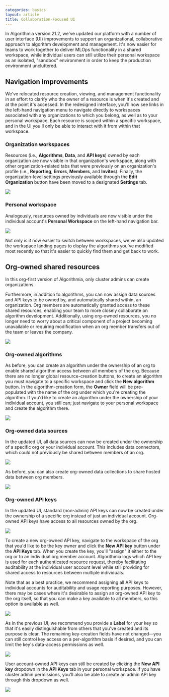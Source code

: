 ```yaml
---
categories: basics
layout: article
title: Collaboration-Focused UI
---
```


<p>In Algorithmia version 21.2, we've updated our platform with a number of user interface (UI) improvements to support an organizational, collaborative approach to algorithm development and management. It's now easier for teams to work together to deliver MLOps functionality in a shared workspace, while individual users can still utilize their personal workspace as an isolated, "sandbox" environment in order to keep the production environment uncluttered.</p>
<h2>Navigation improvements</h2>
<p>We've relocated resource creation, viewing, and management functionality in an effort to clarify who the owner of a resource is when it's created and at the point it's accessed. In the redesigned interface, you'll now see links in the left-hand navigation menu to navigate directly to workspaces associated with any organizations to which you belong, as well as to your personal workspace. Each resource is scoped within a specific workspace, and in the UI you'll only be able to interact with it from within that workspace.</p>
<h3>Organization workspaces</h3>
<p>Resources (i.e., <strong>Algorithms</strong>, <strong>Data</strong>, and <strong>API keys</strong>) owned by each organization are now visible in that organization's workspace, along with other organization-related tabs that were previously on an organization's profile (i.e., <strong style="font-family: inherit; font-size: 1em;">Reporting</strong><span style="font-family: inherit; font-size: 1em;">, </span><strong style="font-family: inherit; font-size: 1em;">Errors</strong><span style="font-family: inherit; font-size: 1em;">, </span><strong style="font-family: inherit; font-size: 1em;">Members</strong><span style="font-family: inherit; font-size: 1em;">, and </span><strong style="font-family: inherit; font-size: 1em;">Invites</strong><span style="font-family: inherit; font-size: 1em;">). Finally, the organization-level settings previously available through the </span><strong style="font-family: inherit; font-size: 1em;">Edit Organization</strong><span style="font-family: inherit; font-size: 1em;"> button have been moved to a designated </span><strong style="font-family: inherit; font-size: 1em;">Settings</strong><span style="font-family: inherit; font-size: 1em;"> tab.</span></p>

![]({{site.url}}/images/post_images/platform/org-first-1628091205305.png)

<h3>Personal workspace</h3>
<p>Analogously, resources owned by individuals are now visible under the individual account's <strong>Personal Workspace</strong> on the left-hand navigation bar.</p>

![]({{site.url}}/images/post_images/platform/org-first-1628091274591.png)

<p>Not only is it now easier to switch between workspaces, we've also updated the workspace landing pages to display the algorithms you've modified most recently so that it's easier to quickly find them and get back to work.</p>
<h2>Org-owned shared resources</h2>
<p>In this org-first version of Algorithmia, only cluster admins can create organizations.</p>
<p>Furthermore, in addition to algorithms, you can now assign data sources and API keys to be owned by, and automatically shared within, an organization. Org members are automatically granted access to these shared resources, enabling your team to more closely collaborate on algorithm development. Additionally, using org-owned resources, you no longer need to worry about a critical component of a project becoming unavailable or requiring modification when an org member transfers out of the team or leaves the company.</p>

![]({{site.url}}/images/post_images/platform/org-first-1627948450822.png)

<h3>Org-owned algorithms</h3>
<p>As before, you can create an algorithm under the ownership of an org to enable shared algorithm access between all members of the org. Because there are no longer global resource-creation buttons, to create an algorithm you must navigate to a specific workspace and click the&nbsp;<strong>New algorithm</strong> button. In the algorithm-creation form, the <strong>Owner</strong> field will be pre-populated with the name of the org under which you're creating the algorithm. If you'd like to create an algorithm under the ownership of your individual account, you still can; just navigate to your personal workspace and create the algorithm there.</p>

![]({{site.url}}/images/post_images/platform/org-first-1628091096402.png)

<h3>Org-owned data sources</h3>
<p>In the updated UI, all data sources can now be created under the ownership of a specific org or your individual account. This includes data connectors, which could not previously be shared between members of an org.</p>

![]({{site.url}}/images/post_images/platform/org-first-1628008092400.png)

<p>As before, you can also create org-owned data collections to share hosted data between org members.</p>

![]({{site.url}}/images/post_images/platform/org-first-1628008185277.png)

<h3>Org-owned API keys</h3>
<p>In the updated UI, standard (non-admin) API keys can now be created under the ownership of a specific org instead of just an individual account. Org-owned API keys have access to all resources owned by the org.</p>

![]({{site.url}}/images/post_images/platform/org-first-1628091378863.png)

<p>To create a new org-owned API key, navigate to the workspace of the org that you'd like to be the key owner and click the <strong>New API key</strong> button under the&nbsp;<strong>API Keys</strong> tab. When you create the key, you'll "assign" it either to the org or to an individual org member account. Algorithmia logs which API key is used for each authenticated resource request, thereby facilitating auditability at the individual user account level while still providing for shared access to resources between multiple individuals.</p>
<p>Note that as a best practice, we recommend assigning all API keys to individual accounts for auditability and usage reporting purposes. However, there may be cases where it's desirable to assign an org-owned API key to the org itself, so that you can make a key available to all members, so this option is available as well.</p>

![]({{site.url}}/images/post_images/platform/org-first-1628091438177.png)

<p>As in the previous UI, we recommend you provide a <strong>Label</strong> for your key so that it's easily distinguishable from others that you've created and its purpose is clear. The remaining key-creation fields have not changed&mdash;you can still control key access on a per-algorithm basis if desired, and you can limit the key's data-access permissions as well.</p>

![]({{site.url}}/images/post_images/platform/org-first-1628091731532.png)

<p>User account-owned API keys can still be created by clicking the <strong>New API key</strong> dropdown in the <strong>API Keys</strong> tab in your personal workspace. If you have cluster admin permissions, you'll also be able to create an admin API key through this dropdown as well.</p>

![]({{site.url}}/images/post_images/platform/org-first-1628091826008.png)

